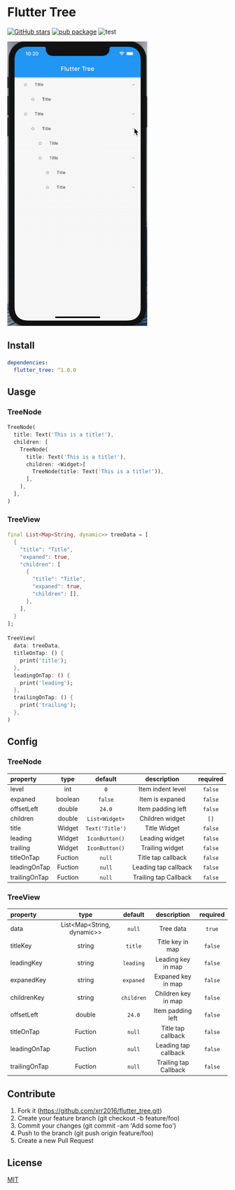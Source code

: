 # Flutter Tree

[![GitHub stars](https://img.shields.io/github/stars/xrr2016/flutter_tree)](https://github.com/xrr2016/flutter_tree/stargazers) [![pub package](https://img.shields.io/pub/v/flutter_tree.svg)](https://pub.dev/packages/flutter_tree) ![test](https://github.com/xrr2016/flutter_tree/workflows/widget%20test/badge.svg)

![example](./example/tree.gif)

## Install

```yml
dependencies:
  flutter_tree: ^1.0.0
```

## Uasge

### TreeNode

```dart
TreeNode(
  title: Text('This is a title!'),
  children: [
    TreeNode(
      title: Text('This is a title!'),
      children: <Widget>[
        TreeNode(title: Text('This is a title!')),
      ],
    ),
  ],
)
```

### TreeView

```dart
final List<Map<String, dynamic>> treeData = [
  {
    "title": "Title",
    "expaned": true,
    "children": [
      {
        "title": "Title",
        "expaned": true,
        "children": [],
      },
    ],
  }
];

TreeView(
  data: treeData,
  titleOnTap: () {
    print('title');
  },
  leadingOnTap: () {
    print('leading');
  },
  trailingOnTap: () {
    print('trailing');
  },
)
```


## Config

### TreeNode

| property      |  type   |     default     |      description      | required |
| :------------ | :-----: | :-------------: | :-------------------: | :------: |
| level         |   int   |       `0`       |   Item indent level   | `false`  |
| expaned       | boolean |     `false`     |    Item is expaned    | `false`  |
| offsetLeft    | double  |     `24.0`      |   Item padding left   | `false`  |
| children      | double  | `List<Widget>`  |    Children widget    |   `[]`   |
| title         | Widget  | `Text('Title')` |     Title Widget      | `false`  |
| leading       | Widget  | `IconButton()`  |    Leading widget     | `false`  |
| trailing      | Widget  | `IconButton()`  |    Trailing widget    | `false`  |
| titleOnTap    | Fuction |     `null`      |  Title tap callback   | `false`  |
| leadingOnTap  | Fuction |     `null`      | Leading tap callback  | `false`  |
| trailingOnTap | Fuction |     `null`      | Trailing tap Callback | `false`  |


### TreeView

| property      |            type            |  default   |      description      | required |
| :------------ | :------------------------: | :--------: | :-------------------: | :------: |
| data          | List<Map<String, dynamic>> |   `null`   |       Tree data       |  `true`  |
| titleKey      |           string           |  `title`   |   Title key in map    | `false`  |
| leadingKey    |           string           | `leading`  |  Leading key in map   | `false`  |
| expanedKey    |           string           | `expaned`  |  Expaned key in map   | `false`  |
| childrenKey   |           string           | `children` |  Children key in map  | `false`  |
| offsetLeft    |           double           |   `24.0`   |   Item padding left   | `false`  |
| titleOnTap    |          Fuction           |   `null`   |  Title tap callback   | `false`  |
| leadingOnTap  |          Fuction           |   `null`   | Leading tap callback  | `false`  |
| trailingOnTap |          Fuction           |   `null`   | Trailing tap Callback | `false`  |



## Contribute

1. Fork it (https://github.com/xrr2016/flutter_tree.git)
2. Create your feature branch (git checkout -b feature/foo)
3. Commit your changes (git commit -am 'Add some foo')
4. Push to the branch (git push origin feature/foo)
5. Create a new Pull Request

## License

[MIT](./LICENSE)

